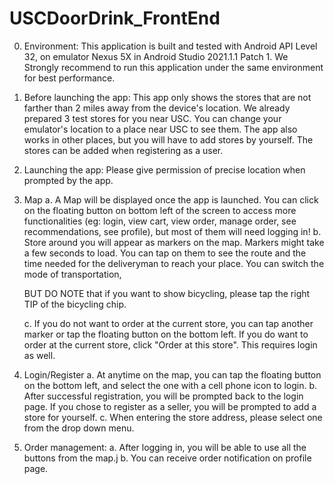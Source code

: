 # USCDoorDrink_FrontEnd

0. Environment: 
   This application is built and tested with Android API Level 32, on emulator Nexus 5X in 
   Android Studio 2021.1.1 Patch 1. We Strongly recommend to run this application under the same 
   environment for best performance.

1. Before launching the app:
   This app only shows the stores that are not farther than 2 miles away from the device's location.
   We already prepared 3 test stores for you near USC. You can change your emulator's location to a 
   place near USC to see them. The app also works in other places, but you will have to add stores 
   by yourself. The stores can be added when registering as a user.
   
2. Launching the app:
   Please give permission of precise location when prompted by the app.

3. Map
   a. A Map will be displayed once the app is launched. You can click on the floating button on 
   bottom left of the screen to access more functionalities (eg: login, view cart, view order,
   manage order, see recommendations, see profile), but most of them will need logging in!
   b. Store around you will appear as markers on the map. Markers might take a few seconds to load. 
   You can tap on them to see the route and the time needed for the deliveryman to reach your place.
   You can switch the mode of transportation, 
   
   BUT DO NOTE that if you want to show bicycling, please tap the right TIP of the bicycling chip.
   
   c. If you do not want to order at the current store, you can tap another marker or tap the floating 
   button on the bottom left. If you do want to order at the current store, click "Order at this 
   store". This requires login as well.
   
4. Login/Register
   a. At anytime on the map, you can tap the floating button on the bottom left, and select the one 
   with a cell phone icon to login.
   b. After successful registration, you will be prompted back to the login page. If you chose to
   register as a seller, you will be prompted to add a store for yourself.
   c. When entering the store address, please select one from the drop down menu.
   
5. Order management:
   a. After logging in, you will be able to use all the buttons from the map.j
   b. You can receive order notification on profile page.

